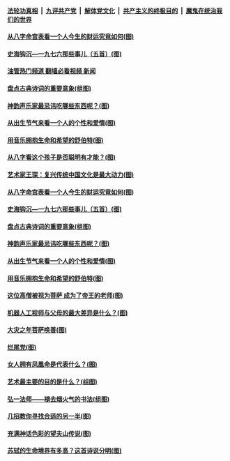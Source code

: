 ####  [法轮功真相](../../../../basic/blob/master/README.md?t=07280701) &nbsp;|&nbsp; [九评共产党](../../../../9ping.md/blob/master/README.md?t=07280701) &nbsp;|&nbsp; [解体党文化](../../../../jtdwh.md/blob/master/README.md?t=07280701)  &nbsp;|&nbsp; [共产主义的终极目的](../../../../gczydzjmd.md/blob/master/README.md?t=07280701) &nbsp;|&nbsp; [魔鬼在统治我们的世界](../../../../mgztzwmdsj.md/blob/master/README.md?t=07280701) 

#### [从八字命宫表看一个人今生的财运究竟如何(图)](../pages/p7/1012079.md?t=07280701) 

#### [史海钩沉—一九七六那些事儿（五首）(图)](../pages/p7/1012599.md?t=07280701) 

#### [油管热门频道 翻墙必看视频 新闻](http://45.76.130.85:81/youtube.html?07280701)

#### [盘点古典诗词的重要意象(组图)](../pages/p7/1011909.md?t=07280701) 

#### [神韵声乐家最忌讳吃哪些东西呢？(图)](../pages/p7/1012675.md?t=07280701) 

#### [从出生节气来看一个人的个性和爱情(图)](../pages/p7/1012058.md?t=07280701) 

#### [用音乐拥抱生命和希望的舒伯特(图)](../pages/p7/1011720.md?t=07280701) 

#### [从八字看这个孩子是否聪明有才能？(图)](../pages/p7/1012122.md?t=07280701) 

#### [艺术家王琛：复兴传统中国文化是最大动力(图)](../pages/p7/1012603.md?t=07280701) 

#### [从八字命宫表看一个人今生的财运究竟如何(图)](../pages/p7/1012079.md?t=07280701) 

#### [史海钩沉—一九七六那些事儿（五首）(图)](../pages/p7/1012599.md?t=07280701) 

#### [盘点古典诗词的重要意象(组图)](../pages/p7/1011909.md?t=07280701) 

#### [神韵声乐家最忌讳吃哪些东西呢？(图)](../pages/p7/1012675.md?t=07280701) 

#### [从出生节气来看一个人的个性和爱情(图)](../pages/p7/1012058.md?t=07280701) 

#### [用音乐拥抱生命和希望的舒伯特(图)](../pages/p7/1011720.md?t=07280701) 

#### [这位高僧被视为菩萨 成为了帝王的老师(图)](../pages/p7/1012659.md?t=07280701) 

#### [机器人工程师与父母的最大差异是什么？(图)](../pages/p7/1012442.md?t=07280701) 

#### [大灾之年菩萨唤善(图)](../pages/p7/1011910.md?t=07280701) 


#### [烂尾党(图)](../pages/p7/1012354.md?t=07280701) 

#### [女人拥有凤凰命是代表什么？(图)](../pages/p7/1012066.md?t=07280701) 


#### [艺术最主要的目的是什么？(组图)](../pages/p7/1011751.md?t=07280701) 

#### [弘一法师——褪去烟火气的书法(组图)](../pages/p7/1007928.md?t=07280701) 

#### [几招教你寻找合适的另一半(图)](../pages/p7/1012061.md?t=07280701) 

#### [充满神话色彩的望夫山传说(图)](../pages/p7/1011827.md?t=07280701) 

#### [苏轼的生命境界有多高？这首诗说分明(图)](../pages/p7/1011756.md?t=07280701) 

<img src='http://gfw-breaker.win/goodnews/indexes/p7.md' width='0px' height='0px'/>
